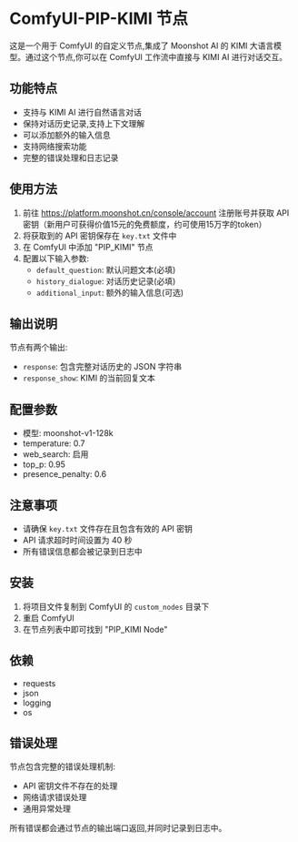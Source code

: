 # ComfyUI-PIP-KIMI 节点

这是一个用于 ComfyUI 的自定义节点,集成了 Moonshot AI 的 KIMI 大语言模型。通过这个节点,你可以在 ComfyUI 工作流中直接与 KIMI AI 进行对话交互。

## 功能特点

- 支持与 KIMI AI 进行自然语言对话
- 保持对话历史记录,支持上下文理解
- 可以添加额外的输入信息
- 支持网络搜索功能
- 完整的错误处理和日志记录

## 使用方法

1. 前往 https://platform.moonshot.cn/console/account 注册账号并获取 API 密钥（新用户可获得价值15元的免费额度，约可使用15万字的token）
2. 将获取到的 API 密钥保存在 `key.txt` 文件中
3. 在 ComfyUI 中添加 "PIP_KIMI" 节点
4. 配置以下输入参数:
   - `default_question`: 默认问题文本(必填)
   - `history_dialogue`: 对话历史记录(必填)
   - `additional_input`: 额外的输入信息(可选)

## 输出说明

节点有两个输出:
- `response`: 包含完整对话历史的 JSON 字符串
- `response_show`: KIMI 的当前回复文本

## 配置参数

- 模型: moonshot-v1-128k
- temperature: 0.7
- web_search: 启用
- top_p: 0.95
- presence_penalty: 0.6

## 注意事项

- 请确保 `key.txt` 文件存在且包含有效的 API 密钥
- API 请求超时时间设置为 40 秒
- 所有错误信息都会被记录到日志中

## 安装

1. 将项目文件复制到 ComfyUI 的 `custom_nodes` 目录下
2. 重启 ComfyUI
3. 在节点列表中即可找到 "PIP_KIMI Node"

## 依赖

- requests
- json
- logging
- os

## 错误处理

节点包含完整的错误处理机制:
- API 密钥文件不存在的处理
- 网络请求错误处理
- 通用异常处理

所有错误都会通过节点的输出端口返回,并同时记录到日志中。
